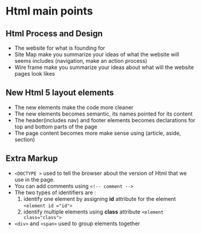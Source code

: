 # Html main points

## Html Process and Design
- The website for what is founding for
- Site Map make you summarize your ideas of what the website will seems includes (navigation, make an action process)
- Wire frame make you summarize your ideas about what will the website pages look likes

## New Html 5 layout elements
- The new elements make the code more cleaner
- The new elements becomes semantic, its names pointed for its content
- The header(includes nav) and footer elements becomes declarations for top and bottom parts of the page
- The page content becomes more make sense using (article, aside, section)

## Extra Markup
- `<DOCTYPE >` used to tell the browser about the version of Html that we use in the page.
- You can add comments using `<!-- comment -->`
- The two types of identifiers are : <br/>
  1. identify one element by assigning **id** attribute for the element `<element id ="id">` <br/>
  2. identify multiple elements using **class** attribute `<element class="class">`    
- `<div>` and `<span>` used to group elements together
